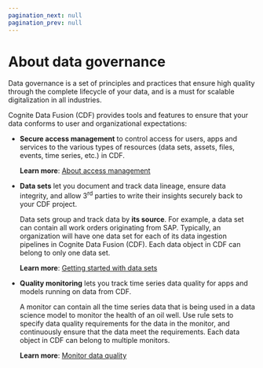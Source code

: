 ```yaml
---
pagination_next: null
pagination_prev: null
---
```


# About data governance

Data governance is a set of principles and practices that ensure high quality through the complete lifecycle of your data, and is a must for scalable digitalization in all industries.

Cognite Data Fusion (CDF) provides tools and features to ensure that your data conforms to user and organizational expectations:

- **Secure access management** to control access for users, apps and services to the various types of resources (data sets, assets, files, events, time series, etc.) in CDF.

  **Learn more**: [About access management](../access/index.md)

- **Data sets** let you document and track data lineage, ensure data integrity, and allow 3<sup>rd</sup> parties to write their insights securely back to your CDF project.

  Data sets group and track data by **its source**. For example, a data set can contain all work orders originating from SAP. Typically, an organization will have one data set for each of its data ingestion pipelines in Cognite Data Fusion (CDF). Each data object in CDF can belong to only one data set.

  **Learn more**: [Getting started with data sets](./concepts/datasets/index.md)

- **Quality monitoring** lets you track time series data quality for apps and models running on data from CDF.

  A monitor can contain all the time series data that is being used in a data science model to monitor the health of an oil well. Use rule sets to specify data quality requirements for the data in the monitor, and continuously ensure that the data meet the requirements. Each data object in CDF can belong to multiple monitors.

  **Learn more**: [Monitor data quality](./concepts/data_quality_monitoring/index.md)
